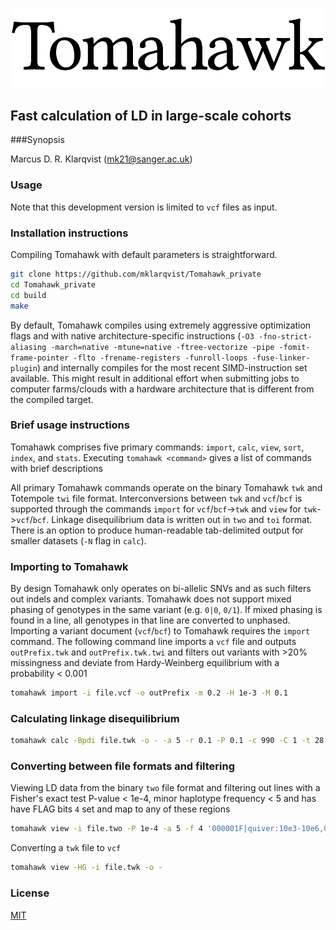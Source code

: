![screenshot](tomahawk.png)
## Fast calculation of LD in large-scale cohorts
###Synopsis

Marcus D. R. Klarqvist (<mk21@sanger.ac.uk>)

### Usage
Note that this development version is limited to `vcf` files as input.

### Installation instructions
Compiling Tomahawk with default parameters is straightforward.
```bash
git clone https://github.com/mklarqvist/Tomahawk_private
cd Tomahawk_private
cd build
make
```
By default, Tomahawk compiles using extremely aggressive optimization flags and with
native architecture-specific instructions
(`-O3 -fno-strict-aliasing -march=native -mtune=native -ftree-vectorize -pipe
  -fomit-frame-pointer -flto -frename-registers -funroll-loops -fuse-linker-plugin`)
and internally compiles for the most recent SIMD-instruction set available.
This might result in additional effort when submitting jobs to
computer farms/clouds with a hardware architecture that is different from the compiled target.

### Brief usage instructions
Tomahawk comprises five primary commands: `import`, `calc`, `view`, `sort`, `index`,
and `stats`.
Executing `tomahawk <command>` gives a list of commands with brief descriptions

All primary Tomahawk commands operate on the binary Tomahawk `twk` and Totempole `twi` file
format. Interconversions between `twk` and `vcf`/`bcf` is supported through the
commands `import` for `vcf`/`bcf`->`twk` and `view` for `twk`->`vcf`/`bcf`. Linkage
disequilibrium data is written out in `two` and `toi` format. There is an option
to produce human-readable tab-delimited output for smaller datasets (`-N` flag in `calc`).

### Importing to Tomahawk
By design Tomahawk only operates on bi-allelic SNVs and as such filters out
indels and complex variants. Tomahawk does not support mixed phasing of genotypes
in the same variant (e.g. `0|0`, `0/1`). If mixed phasing is found in a line,
all genotypes in that line are converted to unphased. Importing a variant document (`vcf`/`bcf`)
to Tomahawk requires the `import` command.
The following command line imports a `vcf` file and outputs `outPrefix.twk` and
`outPrefix.twk.twi` and filters out variants with >20% missingness and deviate
from Hardy-Weinberg equilibrium with a probability < 0.001
```bash
tomahawk import -i file.vcf -o outPrefix -m 0.2 -H 1e-3 -M 0.1
```

### Calculating linkage disequilibrium
```bash
tomahawk calc -Bpdi file.twk -o - -a 5 -r 0.1 -P 0.1 -c 990 -C 1 -t 28 > output.two
```

### Converting between file formats and filtering
Viewing LD data from the binary `two` file format and filtering out lines with a
Fisher's exact test P-value < 1e-4, minor haplotype frequency < 5 and has have
FLAG bits `4` set and map to any of these regions
 ```bash
 tomahawk view -i file.two -P 1e-4 -a 5 -f 4 '000001F|quiver:10e3-10e6,000004F|quiver:0-10e6' '000006F|quiver' '000007F|quiver:000009F|quiver'
 ```

Converting a `twk` file to `vcf`
 ```bash
 tomahawk view -HG -i file.twk -o -
 ```

 ### License
 [MIT](LICENSE)
